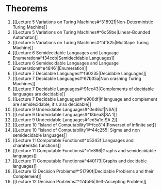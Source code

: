 # Theorems

1) [[Lecture 5 Variations on Turing Machines#^318921|Non-Deterministic Turing Machine]]
2) [[Lecture 5 Variations on Turing Machines#^6c59be|Linear-Bounded Automaton]]
3)  [[Lecture 5 Variations on Turing Machines#^f4f825|Multitape Turing Machine]]
4)  [[Lecture 6 Semidecidable Languages and Language Enumeration#^f34ccb|Semidecidable Languages]]
5)  [[Lecture 6 Semidecidable Languages and Language Enumeration#^e48461|Enumeration]]
6)  [[Lecture 7 Decidable Languages#^f60235|Decidable Languages]]
7)  [[Lecture 7 Decidable Languages#^67b35a|Non crashing Turing Machines]]
8)  [[Lecture 7 Decidable Languages#^91cc43|Complements of decidable languages are decidable]]
9)  [[Lecture 7 Decidable Languages#^e900df|If language and complement are semidecidable, it's also decidable]]
10)  [[Lecture 9 Undecidable Languages#^0e46cf|NSA]]
11)  [[Lecture 9 Undecidable Languages#^18bea8|SA 1]]
12)  [[Lecture 9 Undecidable Languages#^cd5a1e|SA 2]]
13)  [[Lecture 10 “Island of Computability”#^fcc814|Powerset of infinite set]]
14)  [[Lecture 10 “Island of Computability”#^44c255| Sigma and non semidecidable languages]]
15)  [[Lecture 11 Computable Functions#^b5343f|Languages and charateristic functions]]
16)  [[Lecture 11 Computable Functions#^c1e886|Graphs and semidecidable languages]]
17)  [[Lecture 11 Computable Functions#^440173|Graphs and decidable languages]]
18)  [[Lecture 12 Decision Problems#^51790f|Decidable Problems and their Complement]]
19)  [[Lecture 12 Decision Problems#^174b95|Self-Accepting Problem]]